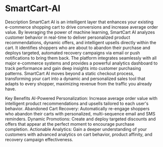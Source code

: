 # SmartCart-AI

Description 
SmartCart AI is an intelligent layer that enhances your existing e-commerce shopping cart to drive conversions and increase average order value. By leveraging the power of machine learning, SmartCart AI analyzes customer behavior in real-time to deliver personalized product recommendations, dynamic offers, and intelligent upsells directly within the cart. It identifies shoppers who are about to abandon their purchase and deploys targeted, automated recovery campaigns via email or push notifications to bring them back.
The platform integrates seamlessly with all major e-commerce systems and provides a powerful analytics dashboard to track performance and gain deep insights into customer purchasing patterns. SmartCart AI moves beyond a static checkout process, transforming your cart into a dynamic and personalized sales tool that adapts to every shopper, maximizing revenue from the traffic you already have.

Key Benefits
AI-Powered Personalization: Increase average order value with intelligent product recommendations and upsells tailored to each user's behavior.
Abandoned Cart Recovery: Automatically re-engage shoppers who abandon their carts with personalized, multi-sequence email and SMS reminders.
Dynamic Promotions: Create and deploy targeted discounts and offers that appear at the perfect moment to encourage purchase completion.
Actionable Analytics: Gain a deeper understanding of your customers with advanced analytics on cart behavior, product affinity, and recovery campaign effectiveness.
